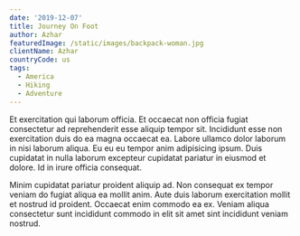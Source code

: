 ```yaml
---
date: '2019-12-07'
title: Journey On Foot
author: Azhar
featuredImage: /static/images/backpack-woman.jpg
clientName: Azhar
countryCode: us
tags:
  - America
  - Hiking
  - Adventure
---
```

Et exercitation qui laborum officia. Et occaecat non officia fugiat consectetur ad reprehenderit esse aliquip tempor sit. Incididunt esse non exercitation duis do ea magna occaecat ea. Labore ullamco dolor laborum in nisi laborum aliqua. Eu eu eu tempor anim adipisicing ipsum. Duis cupidatat in nulla laborum excepteur cupidatat pariatur in eiusmod et dolore. Id in irure officia consequat.

Minim cupidatat pariatur proident aliquip ad. Non consequat ex tempor veniam do fugiat aliqua ea mollit anim. Aute duis laborum exercitation mollit et nostrud id proident. Occaecat enim commodo ea ex. Veniam aliqua consectetur sunt incididunt commodo in elit sit amet sint incididunt veniam nostrud.
